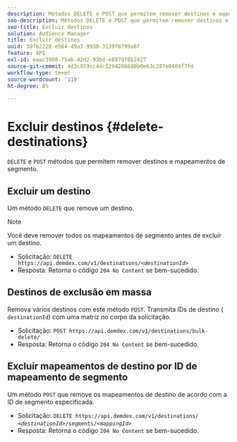 ```yaml
---
description: Métodos DELETE e POST que permitem remover destinos e mapeamentos de segmento.
seo-description: Métodos DELETE e POST que permitem remover destinos e mapeamentos de segmento.
seo-title: Excluir destinos
solution: Audience Manager
title: Excluir destinos
uuid: 38fb2228-e564-49a3-9930-3139f8799a8f
feature: API
exl-id: eaac3908-75ab-42d2-93bd-e8979f8b2427
source-git-commit: 4d3c859cc4dc5294286680b0e63c287e0409f7fd
workflow-type: tm+mt
source-wordcount: '119'
ht-degree: 8%

---
```


# Excluir destinos {#delete-destinations}

`DELETE` e  `POST` métodos que permitem remover destinos e mapeamentos de segmento.

<!-- r_delete_destinations_all.xml -->

## Excluir um destino

Um método `DELETE` que remove um destino.

>[!NOTE]
>
>Você deve remover todos os mapeamentos de segmento antes de excluir um destino.

* Solicitação: `DELETE https://api.demdex.com/v1/destinations/`*`<destinationId>`*
* Resposta: Retorna o código `204 No Content` se bem-sucedido.

## Destinos de exclusão em massa

Remova vários destinos com este método `POST`. Transmita IDs de destino ( `destinationId`) com uma matriz no corpo da solicitação.

* Solicitação: `POST https://api.demdex.com/v1/destinations/bulk-delete/`
* Resposta: Retorna o código `204 No Content` se bem-sucedido.

## Excluir mapeamentos de destino por ID de mapeamento de segmento

Um método `POST` que remove os mapeamentos de destino de acordo com a ID de segmento especificada.

* Solicitação: `DELETE https://api.demdex.com/v1/destinations/` *`<destinationId>`*`/segments/`*`<mappingId>`*
* Resposta: Retorna o código `204 No Content` se bem-sucedido.
